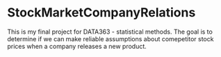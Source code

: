 # StockMarketCompanyRelations
This is my final project for DATA363 - statistical methods. The goal is to determine if we can make reliable assumptions about comepetitor stock prices when a company releases a new product.

